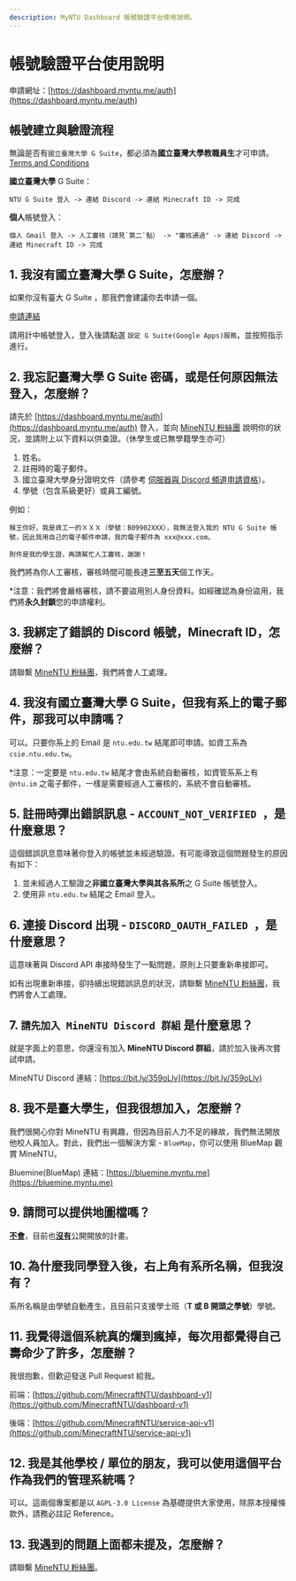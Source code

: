 ```yaml
---
description: MyNTU Dashboard 帳號驗證平台使用說明。
---
```


# 帳號驗證平台使用說明
申請網址：[https://dashboard.myntu.me/auth](https://dashboard.myntu.me/auth)

## 帳號建立與驗證流程
無論是否有`國立臺灣大學 G Suite`，都必須為**國立臺灣大學教職員生**才可申請。[Terms and Conditions](/terms-and-conditions)

**國立臺灣大學** G Suite：
```
NTU G Suite 登入 -> 連結 Discord -> 連結 Minecraft ID -> 完成
```
**個人**帳號登入：
```
個人 Gmail 登入 -> 人工審核（請見`第二`點） -> "審核通過" -> 連結 Discord -> 連結 Minecraft ID -> 完成
```

## 1. 我沒有國立臺灣大學 G Suite，怎麼辦？
如果你沒有臺大 G Suite ，那我們會建議你去申請一個。

[申請連結](https://web4.cc.ntu.edu.tw/p/s/login3/p1.php)

請用計中帳號登入，登入後請點選 `設定 G Suite(Google Apps)服務`，並按照指示進行。

## 2. 我忘記臺灣大學 G Suite 密碼，或是任何原因無法登入，怎麼辦？
請先於 [https://dashboard.myntu.me/auth](https://dashboard.myntu.me/auth) 登入，並向 [MineNTU 粉絲團](https://facebook.com/minentu) 說明你的狀況，並請附上以下資料以供查證。（休學生或已無學籍學生亦可）

1. 姓名。
2. 註冊時的電子郵件。
3. 國立臺灣大學身分證明文件（請參考 [伺服器與 Discord 頻道申請資格](https://minecraft.myntu.me/terms-and-conditions/#%E4%BC%BA%E6%9C%8D%E5%99%A8%E8%88%87-discord-%E9%A0%BB%E9%81%93%E7%94%B3%E8%AB%8B%E8%B3%87%E6%A0%BC)）。
4. 學號（包含系級更好）或員工編號。

例如：
```
猴王你好，我是資工一的ＸＸＸ（學號：B09902XXX），我無法登入我的 NTU G Suite 帳號，因此我用自己的電子郵件申請，我的電子郵件為 xxx@xxx.com。

附件是我的學生證，再請幫忙人工審核，謝謝！
```

我們將為你人工審核，審核時間可能長達**三至五天**個工作天。

*注意：我們將會嚴格審核，請不要盜用別人身份資料。如經確認為身份盜用，我們將**永久封鎖**您的申請權利。

## 3. 我綁定了錯誤的 Discord 帳號，Minecraft ID，怎麼辦？
請聯繫 [MineNTU 粉絲團](https://facebook.com/minentu)，我們將會人工處理。

## 4. 我沒有國立臺灣大學 G Suite，但我有系上的電子郵件，那我可以申請嗎？
可以。只要你系上的 Email 是 `ntu.edu.tw` 結尾即可申請。如資工系為 `csie.ntu.edu.tw`。

*注意：一定要是 `ntu.edu.tw` 結尾才會由系統自動審核，如資管系系上有 `@ntu.im` 之電子郵件，一樣是需要經過人工審核的，系統不會自動審核。

## 5. 註冊時彈出錯誤訊息 - `ACCOUNT_NOT_VERIFIED `，是什麼意思？
這個錯誤訊息意味著你登入的帳號並未經過驗證。有可能導致這個問題發生的原因有如下：

1. 並未經過人工驗證之**非國立臺灣大學與其各系所**之 G Suite 帳號登入。
2. 使用非 `ntu.edu.tw` 結尾之 Email 登入。

## 6. 連接 Discord 出現 - `DISCORD_OAUTH_FAILED `，是什麼意思？
這意味著與 Discord API 串接時發生了一點問題，原則上只要重新串接即可。

如有出現重新串接，卻持續出現錯誤訊息的狀況，請聯繫 [MineNTU 粉絲團](https://facebook.com/minentu)，我們將會人工處理。

## 7. `請先加入 MineNTU Discord 群組` 是什麼意思？
就是字面上的意思，你還沒有加入 **MineNTU Discord 群組**，請於加入後再次嘗試申請。

MineNTU Discord 連結：[https://bit.ly/359oLlv](https://bit.ly/359oLlv)

## 8. 我不是臺大學生，但我很想加入，怎麼辦？
我們很開心你對 MineNTU 有興趣，但因為目前人力不足的緣故，我們無法開放他校人員加入。對此，我們出一個解決方案 - `BlueMap`，你可以使用 BlueMap 觀賞 MineNTU。

Bluemine(BlueMap) 連結：[https://bluemine.myntu.me](https://bluemine.myntu.me)

## 9. 請問可以提供地圖檔嗎？
<u>**不會**</u>，目前也<u>**沒有**</u>公開開放的計畫。

## 10. 為什麼我同學登入後，右上角有系所名稱，但我沒有？
系所名稱是由學號自動產生，且目前只支援學士班（**T 或 B 開頭之學號**）學號。
 
## 11. 我覺得這個系統真的爛到瘋掉，每次用都覺得自己壽命少了許多，怎麼辦？
我很抱歉，但歡迎發送 Pull Request 給我。

前端：[https://github.com/MinecraftNTU/dashboard-v1](https://github.com/MinecraftNTU/dashboard-v1)

後端：[https://github.com/MinecraftNTU/service-api-v1](https://github.com/MinecraftNTU/service-api-v1)

## 12. 我是其他學校 / 單位的朋友，我可以使用這個平台作為我們的管理系統嗎？
可以。這兩個專案都是以 `AGPL-3.0 License` 為基礎提供大家使用，除原本授權條款外，請務必註記 Reference。

## 13. 我遇到的問題上面都未提及，怎麼辦？
請聯繫 [MineNTU 粉絲團](https://facebook.com/minentu)。
